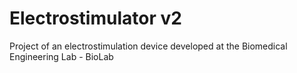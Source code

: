 # Electrostimulator v2
Project of an electrostimulation device developed at the Biomedical Engineering Lab - BioLab
